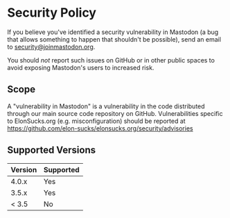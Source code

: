 # Security Policy

If you believe you've identified a security vulnerability in Mastodon (a bug that allows something to happen that shouldn't be possible), send an email to <security@joinmastodon.org>.

You should *not* report such issues on GitHub or in other public spaces to avoid exposing Mastodon's users to increased risk.

## Scope

A "vulnerability in Mastodon" is a vulnerability in the code distributed through our main source code repository on GitHub. Vulnerabilities specific to ElonSucks.org (e.g. misconfiguration) should be reported at https://github.com/elon-sucks/elonsucks.org/security/advisories

## Supported Versions

| Version | Supported |
| ------- | ----------|
| 4.0.x   | Yes       |
| 3.5.x   | Yes       |
| < 3.5   | No        |
